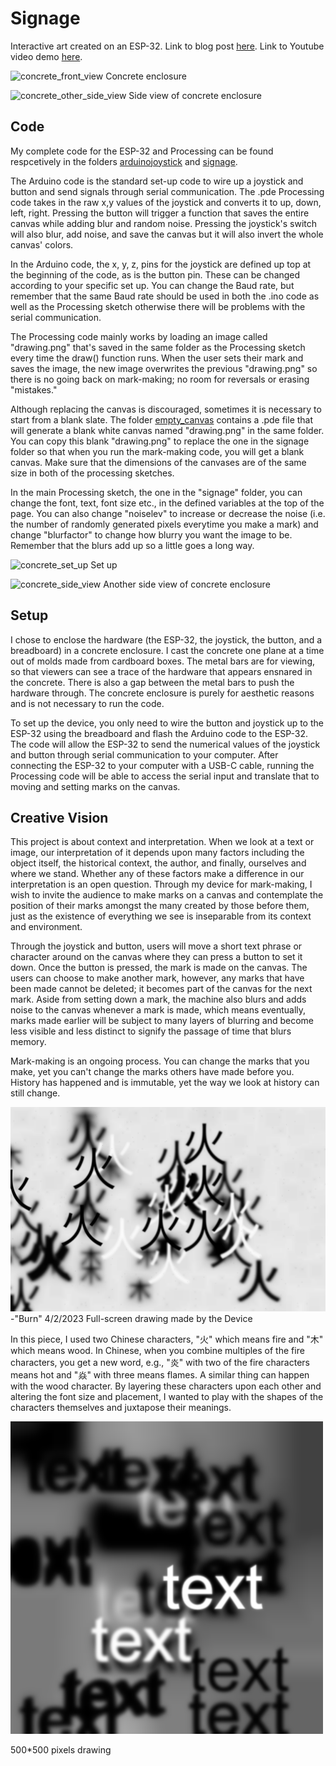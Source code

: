 # Signage
Interactive art created on an ESP-32. Link to blog post [here](https://samiam2000.github.io/MeMakey/general/2023/04/02/device-for-mark-making.html). Link to Youtube video demo [here](https://youtu.be/4LrRDydORug).

![concrete_front_view](/Module_2/Pictures/concrete_front_view.JPG)
Concrete enclosure

![concrete_other_side_view](/Module_2/Pictures/concrete_other_side_view.JPG)
Side view of concrete enclosure

## Code
My complete code for the ESP-32 and Processing can be found respcetively in the folders [arduinojoystick](https://github.com/SamIAm2000/CS-3930-Creative-Embedded-Systems/tree/main/Module_2/arduinojoystick) and [signage](https://github.com/SamIAm2000/CS-3930-Creative-Embedded-Systems/tree/main/Module_2/signage).

The Arduino code is the standard set-up code to wire up a joystick and button and send signals through serial communication. The .pde Processing code takes in the raw x,y values of the joystick and converts it to up, down, left, right. Pressing the button will trigger a function that saves the entire canvas while adding blur and random noise. Pressing the joystick's switch will also blur, add noise, and save the canvas but it will also invert the whole canvas' colors.

In the Arduino code, the x, y, z, pins for the joystick are defined up top at the beginning of the code, as is the button pin. These can be changed according to your specific set up. You can change the Baud rate, but remember that the same Baud rate should be used in both the .ino code as well as the Processing sketch otherwise there will be problems with the serial communication.

The Processing code mainly works by loading an image called "drawing.png" that's saved in the same folder as the Processing sketch every time the draw() function runs. When the user sets their mark and saves the image, the new image overwrites the previous "drawing.png" so there is no going back on mark-making; no room for reversals or erasing "mistakes."

Although replacing the canvas is discouraged, sometimes it is necessary to start from a blank slate. The folder [empty_canvas](https://github.com/SamIAm2000/CS-3930-Creative-Embedded-Systems/tree/main/Module_2/empty_canvas) contains a .pde file that will generate a blank white canvas named "drawing.png" in the same folder. You can copy this blank "drawing.png" to replace the one in the signage folder so that when you run the mark-making code, you will get a blank canvas. Make sure that the dimensions of the canvases are of the same size in both of the processing sketches. 

In the main Processing sketch, the one in the "signage" folder, you can change the font, text, font size etc., in the defined variables at the top of the page. You can also change "noiselev" to increase or decrease the noise (i.e. the number of randomly generated pixels everytime you make a mark) and change "blurfactor" to change how blurry you want the image to be. Remember that the blurs add up so a little goes a long way.

![concrete_set_up](/Module_2/Pictures/concrete_set_up.png)
Set up

![concrete_side_view](/Module_2/Pictures/concrete_side_view.JPG)
Another side view of concrete enclosure

## Setup
I chose to enclose the hardware (the ESP-32, the joystick, the button, and a breadboard) in a concrete enclosure. I cast the concrete one plane at a time out of molds made from cardboard boxes. The metal bars are for viewing, so that viewers can see a trace of the hardware that appears ensnared in the concrete. There is also a gap between the metal bars to push the hardware through. The concrete enclosure is purely for aesthetic reasons and is not necessary to run the code.

To set up the device, you only need to wire the button and joystick up to the ESP-32 using the breadboard and flash the Arduino code to the ESP-32. The code will allow the ESP-32 to send the numerical values of the joystick and button through serial communication to your computer. After connecting the ESP-32 to your computer with a USB-C cable, running the Processing code will be able to access the serial input and translate that to moving and setting marks on the canvas.

## Creative Vision
This project is about context and interpretation. When we look at a text or image, our interpretation of it depends upon many factors including the object itself, the historical context, the author, and finally, ourselves and where we stand. Whether any of these factors make a difference in our interpretation is an open question. Through my device for mark-making, I wish to invite the audience to make marks on a canvas and contemplate the position of their marks amongst the many created by those before them, just as the existence of everything we see is inseparable from its context and environment.

Through the joystick and button, users will move a short text phrase or character around on the canvas where they can press a button to set it down. Once the button is pressed, the mark is made on the canvas. The users can choose to make another mark, however, any marks that have been made cannot be deleted; it becomes part of the canvas for the next mark. Aside from setting down a mark, the machine also blurs and adds noise to the canvas whenever a mark is made, which means eventually, marks made earlier will be subject to many layers of blurring and become less visible and less distinct to signify the passage of time that blurs memory. 

Mark-making is an ongoing process. You can change the marks that you make, yet you can't change the marks others have made before you. History has happened and is immutable, yet the way we look at history can still change. 

![drawing1](/Module_2/Pictures/drawing1.png)
-"Burn" 4/2/2023
Full-screen drawing made by the Device

In this piece, I used two Chinese characters, "火" which means fire and "木" which means wood. In Chinese, when you combine multiples of the fire characters, you get a new word, e.g., "炎" with two of the fire characters means hot and "焱" with three means flames. A similar thing can happen with the wood character. By layering these characters upon each other and altering the font size and placement, I wanted to play with the shapes of the characters themselves and juxtapose their meanings. 

![drawing3](/Module_2/Pictures/drawing3.png)

500*500 pixels drawing

